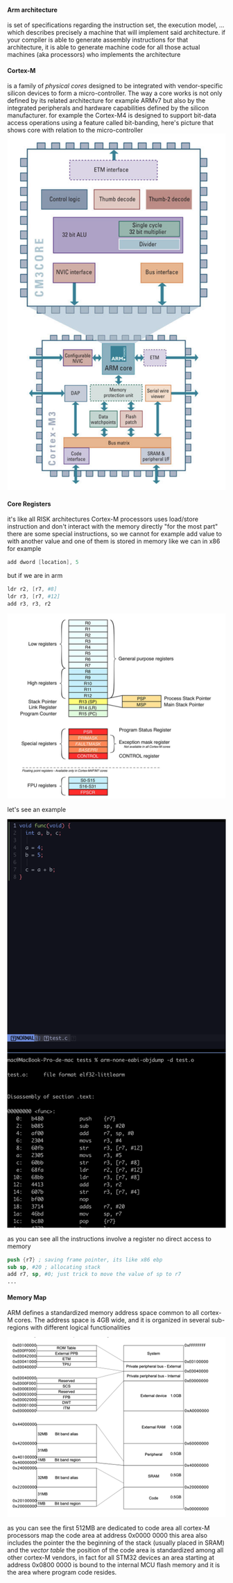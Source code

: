 #### Arm architecture
is set of specifications regarding the instruction set, the execution model, ... which describes
precisely a machine that will implement said architecture. if your compiler is able to generate
assembly instructions for that architecture, it is able to generate machine code for all those
actual machines (aka processors) who implements the architecture

#### Cortex-M
is a family of *physical cores* designed to be integrated with vendor-specific silicon devices to
form a micro-controller. The way a core works is not only defined by its related architecture
for example ARMv7 but also by the integrated peripherals and hardware capabilities defined by the
silicon manufacturer. for example the Cortex-M4 is designed to support bit-data access operations
using a feature called bit-banding, here's picture that shows core with relation
to the micro-controller
![](./arm_architecture_stuff_pics/1.png)

#### Core Registers
it's like all RISK architectures Cortex-M processors uses load/store instruction and don't
interact with the memory directly "for the most part" there are some special instructions, so we
cannot for example add value to with another value and one of them is stored in memory like we
can in x86 for example
```s
add dword [location], 5
```
but if we are in arm

```s
ldr r2, [r7, #8]
ldr r3, [r7, #12]
add r3, r3, r2
```

![](./arm_architecture_stuff_pics/2.png)

let's see an example

![](./arm_architecture_stuff_pics/3.png)

as you can see all the instructions involve a register no direct access to memory

```s
push {r7} ; saving frame pointer, its like x86 ebp
sub sp, #20 ; allocating stack
add r7, sp, #0; just trick to move the value of sp to r7
...
```

#### Memory Map
ARM defines a standardized memory address space common to all cortex-M cores. The address space
is 4GB wide, and it is organized in several sub-regions with different logical functionalities

![](./arm_architecture_stuff_pics/4.png)

as you can see the first 512MB are dedicated to code area
all cortex-M processors map the code area at address 0x0000 0000 this area also includes the
pointer the the beginning of the stack (usually placed in SRAM) and the *vector table* the
position of the code area is standardized among all other cortex-M vendors, in fact for all STM32
devices an area starting at address 0x0800 0000 is bound to the internal MCU flash memory and
it is the area where program code resides.